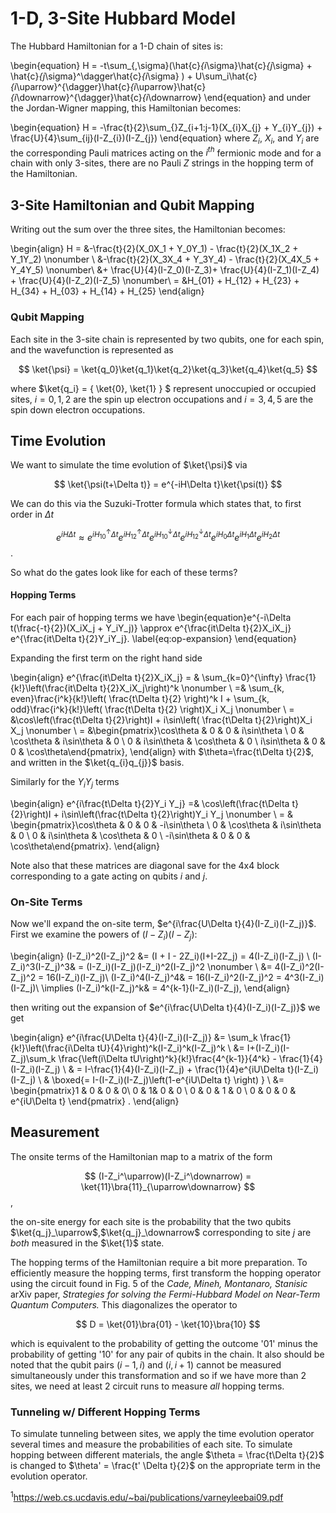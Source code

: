 $$\newcommand{\ket}[1]{\left|{#1}\right\rangle}$$
$$\newcommand{\bra}[1]{\left\langle{#1}\right|}$$
# 1-D, 3-Site Hubbard Model

The Hubbard Hamiltonian for a 1-D chain of sites is:

\begin{equation} H = -t\sum_{<ij>,\sigma}(\hat{c}_{i_\sigma}\hat{c}_{j_\sigma} + \hat{c}_{j_\sigma}^\dagger\hat{c}_{i_\sigma} ) + U\sum_i\hat{c}_{i_\uparrow}^{\dagger}\hat{c}_{i_\uparrow}\hat{c}_{i_\downarrow}^{\dagger}\hat{c}_{i_\downarrow}
\end{equation}
and under the Jordan-Wigner mapping, this Hamiltonian becomes:

\begin{equation}
H = -\frac{t}{2}\sum_{<ij>}Z_{i+1:j-1}(X_{i}X_{j} + Y_{i}Y_{j}) + \frac{U}{4}\sum_{ij}(I-Z_{i})(I-Z_{j})
\end{equation}
where $Z_{i}$, $X_{i}$, and $Y_{i}$ are the corresponding Pauli matrices acting on the $i^{th}$ fermionic mode and for a chain with only 3-sites, there are no Pauli $Z$ strings in the hopping term of the Hamiltonian.

## 3-Site Hamiltonian and Qubit Mapping

Writing out the sum over the three sites, the Hamiltonian becomes:

\begin{align}
     H = &-\frac{t}{2}(X_0X_1 + Y_0Y_1) - \frac{t}{2}(X_1X_2 + Y_1Y_2) \nonumber \\ 
&-\frac{t}{2}(X_3X_4 + Y_3Y_4) - \frac{t}{2}(X_4X_5 + Y_4Y_5) \nonumber\\
&+ \frac{U}{4}(I-Z_0)(I-Z_3)+ \frac{U}{4}(I-Z_1)(I-Z_4) + \frac{U}{4}(I-Z_2)(I-Z_5) \nonumber\\
= &H_{01} + H_{12} + H_{23} + H_{34} + H_{03} + H_{14} + H_{25}
\end{align}

### Qubit Mapping

Each site in the 3-site chain is represented by two qubits, one for each spin, and the wavefunction is represented as

$$ \ket{\psi} = \ket{q_0}\ket{q_1}\ket{q_2}\ket{q_3}\ket{q_4}\ket{q_5} $$

where $\ket{q_i} = \{ \ket{0}, \ket{1} \} $ represent unoccupied or occupied sites, $i=0,1,2$ are the spin up electron occupations and $i=3,4,5$ are the spin down electron occupations.


## Time Evolution

We want to simulate the time evolution of $\ket{\psi}$ via 

$$ \ket{\psi(t+\Delta t)} = e^{-iH\Delta t}\ket{\psi(t)} $$


We can do this via the Suzuki-Trotter formula which states that, to first order in $\Delta t$

$$e^{iH\Delta t} \approx e^{iH_{10}^{\uparrow}\Delta t}e^{iH_{12}^{\uparrow}\Delta t}e^{iH_{10}^{\downarrow}\Delta t}e^{iH_{12}^{\downarrow}\Delta t}e^{iH_0\Delta t}e^{iH_1\Delta t}e^{iH_2\Delta t} $$.


So what do the gates look like for each of these terms?

#### Hopping Terms

For each pair of hopping terms we have
\begin{equation}e^{-i\Delta t(\frac{-t}{2})(X_iX_j + Y_iY_j)} \approx e^{\frac{it\Delta t}{2}X_iX_j} e^{\frac{it\Delta t}{2}Y_iY_j}.
\label{eq:op-expansion}
\end{equation}

Expanding the first term on the right hand side

\begin{align}
e^{\frac{it\Delta t}{2}X_iX_j} = & \sum_{k=0}^{\infty} \frac{1}{k!}\left(\frac{it\Delta t}{2}X_iX_j\right)^k \nonumber \\
 =& \sum_{k, even}\frac{i^k}{k!}\left( \frac{t\Delta t}{2} \right)^k I + \sum_{k, odd}\frac{i^k}{k!}\left( \frac{t\Delta t}{2} \right)X_i X_j \nonumber \\ 
 = &\cos\left(\frac{t\Delta t}{2}\right)I + i\sin\left( \frac{t\Delta t}{2}\right)X_i X_j \nonumber \\
 = &\begin{pmatrix}\cos\theta & 0 & 0 & i\sin\theta \\ 0 & \cos\theta & i\sin\theta & 0 \\ 0 & i\sin\theta & \cos\theta & 0 \\ i\sin\theta & 0 & 0 & \cos\theta\end{pmatrix},
\end{align}
with $\theta=\frac{t\Delta t}{2}$, and written in the $\ket{q_{i}q_{j}}$ basis.

Similarly for the $Y_i Y_j$ terms

\begin{align}
    e^{i\frac{t\Delta t}{2}Y_i Y_j} =& \cos\left(\frac{t\Delta t}{2}\right)I + i\sin\left(\frac{t\Delta t}{2}\right)Y_i Y_j \nonumber \\
= & \begin{pmatrix}\cos\theta & 0 & 0 & -i\sin\theta \\ 0 & \cos\theta & i\sin\theta & 0 \\ 0 & i\sin\theta & \cos\theta & 0 \\ -i\sin\theta & 0 & 0 & \cos\theta\end{pmatrix}.
\end{align}


Note also that these matrices are diagonal save for the 4x4 block corresponding to a gate acting on qubits $i$ and $j$.

### On-Site Terms


Now we'll expand the on-site term, $e^{i\frac{U\Delta t}{4}(I-Z_i)(I-Z_j)}$.  First we examine the powers of $(I-Z_i)(I-Z_j)$:

\begin{align} (I-Z_i)^2(I-Z_j)^2 &= (I + I - 2Z_i)(I+I-2Z_j) = 4(I-Z_i)(I-Z_j) \\
(I-Z_i)^3(I-Z_j)^3& = (I-Z_i)(I-Z_j)(I-Z_i)^2(I-Z_j)^2 \nonumber \\
&= 4(I-Z_i)^2(I-Z_j)^2 = 16(I-Z_i)(I-Z_j)\\
(I-Z_i)^4(I-Z_j)^4& = 16(I-Z_i)^2(I-Z_j)^2 = 4^3(I-Z_i)(I-Z_j)\\
\implies (I-Z_i)^k(I-Z_j)^k& = 4^{k-1}(I-Z_i)(I-Z_j), \end{align}

then writing out the expansion of $e^{i\frac{U\Delta t}{4}(I-Z_i)(I-Z_j)}$ we get

\begin{align} e^{i\frac{U\Delta t}{4}(I-Z_i)(I-Z_j)} &= \sum_k \frac{1}{k!}\left(\frac{i\Delta tU}{4}\right)^k(I-Z_i)^k(I-Z_j)^k \\
&= I+(I-Z_i)(I-Z_j)\sum_k \frac{\left(i\Delta tU\right)^k}{k!}\frac{4^{k-1}}{4^k} - \frac{1}{4}(I-Z_i)(I-Z_j) \\
& = I-\frac{1}{4}(I-Z_i)(I-Z_j) + \frac{1}{4}e^{iU\Delta t}(I-Z_i)(I-Z_j)  \\
& \boxed{= I-(I-Z_i)(I-Z_j)\left(1-e^{iU\Delta t} \right) } \\
&= \begin{pmatrix}1 & 0 & 0 & 0\\ 0 & 1& 0 & 0 \\ 0 & 0 & 1 & 0 \\ 0 & 0 & 0 & e^{iU\Delta t} \end{pmatrix} .
\end{align}

## Measurement

The onsite terms of the Hamiltonian map to a matrix of the form

$$ (I-Z_i^\uparrow)(I-Z_i^\downarrow) = \ket{11}\bra{11}_{\uparrow\downarrow} $$,

the on-site energy for each site is the probability that the two qubits $\ket{q_j}_\uparrow$,$\ket{q_j}_\downarrow$ corresponding to site $j$ are *both* measured in the $\ket{1}$ state.

The hopping terms of the Hamiltonian require a bit more preparation.  To efficiently measure the hopping terms, first transform the hopping operator using the circuit found in Fig. 5 of the *Cade, Mineh, Montanaro, Stanisic* arXiv paper, *Strategies for solving the Fermi-Hubbard Model on Near-Term Quantum Computers.*  This diagonalizes the operator to

$$ D = \ket{01}\bra{01} - \ket{10}\bra{10} $$

which is equivalent to the probability of getting the outcome '01' minus the probability of getting '10' for any pair of qubits in the chain.  It also should be noted that the qubit pairs $(i-1, i)$ and $(i,i+1)$ cannot be measured simultaneously under this transformation and so if we have more than 2 sites, we need at least 2 circuit runs to measure *all* hopping terms.

### Tunneling w/ Different Hopping Terms

To simulate tunneling between sites, we apply the time evolution operator several times and measure the probabilities of each site.  To simulate hopping between different materials, the angle $\theta = \frac{t\Delta t}{2}$ is changed to $\theta' = \frac{t' \Delta t}{2}$ on the appropriate term in the evolution operator.


$^1$https://web.cs.ucdavis.edu/~bai/publications/varneyleebai09.pdf
